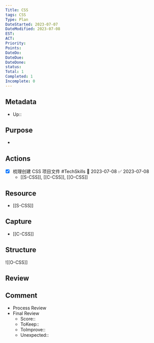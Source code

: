 ```yaml
---
Title: CSS
tags: CSS
Type: Plan
DateStarted: 2023-07-07
DateModified: 2023-07-08
EST:
ACT:
Priority:
Points:
DateDo:
DateDue:
DateDone:
status: 
Total: 1
Completed: 1
Incomplete: 0
---
```

## Metadata
- Up::
## Purpose
- 
## Actions 
- [x] 梳理创建 CSS 项目文件 #TechSkills 🛫 2023-07-08 ✅ 2023-07-08
	- [[S-CSS]], [[C-CSS]], [[O-CSS]]
## Resource
- [[S-CSS]]
## Capture
- [[C-CSS]]
## Structure
![[O-CSS]]
## Review

## Comment
- Process Review
- Final Review
	- Score::
	- ToKeep:: 
	- ToImprove:: 
	- Unexpected::  
